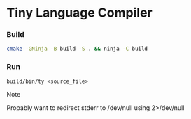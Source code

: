 # Tiny Language Compiler

### Build
```sh
cmake -GNinja -B build -S . && ninja -C build
```

### Run
```
build/bin/ty <source_file>
```

> [!NOTE]
> Propably want to redirect stderr to /dev/null using 2>/dev/null
